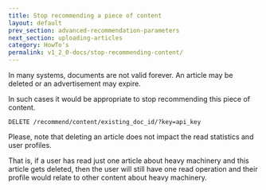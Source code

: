 ```yaml
---
title: Stop recommending a piece of content
layout: default
prev_section: advanced-recommendation-parameters
next_section: uploading-articles
category: HowTo's
permalink: v1_2_0-docs/stop-recommending-content/
---
```

In many systems, documents are not valid forever. An article may be deleted or an advertisement may expire.

In such cases it would be appropriate to stop recommending this piece of content.

```
DELETE /recommend/content/existing_doc_id/?key=api_key
```
Please, note that deleting an article does not impact the read statistics and user profiles.

That is, if a user has read just one article about heavy machinery and this article gets deleted, then the user will still have one read operation and their profile would relate to other content about heavy machinery.

